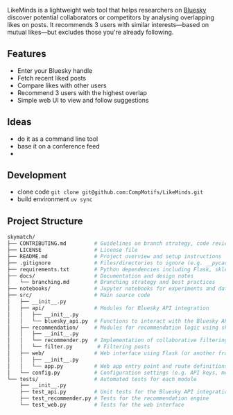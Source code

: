 LikeMinds is a lightweight web tool that helps researchers on [Bluesky](https://bsky.app) discover potential collaborators or competitors by analysing overlapping likes on posts. It recommends 3 users with similar interests—based on mutual likes—but excludes those you're already following.

## Features

- Enter your Bluesky handle
- Fetch recent liked posts
- Compare likes with other users
- Recommend 3 users with the highest overlap
- Simple web UI to view and follow suggestions

## Ideas

- do it as a command line tool
- base it on a conference feed
-

## Development

- clone code `git clone git@github.com:CompMotifs/LikeMinds.git`
- build environment `uv sync`


## Project Structure 

```bash
skymatch/
├── CONTRIBUTING.md         # Guidelines on branch strategy, code reviews, and merge process
├── LICENSE                 # License file
├── README.md               # Project overview and setup instructions
├── .gitignore              # Files/directories to ignore (e.g. __pycache__, venv)
├── requirements.txt        # Python dependencies including Flask, sklearn-surprise, etc.
├── docs/                   # Documentation and design notes
│   └── branching.md        # Branching strategy and best practices
├── notebooks/              # Jupyter notebooks for experiments and data exploration
├── src/                    # Main source code
│   ├── __init__.py
│   ├── api/                # Modules for Bluesky API integration
│   │   ├── __init__.py
│   │   └── bluesky_api.py  # Functions to interact with the Bluesky API
│   ├── recommendation/     # Modules for recommendation logic using sklearn-surprise
│   │   ├── __init__.py
│   │   └── recommender.py  # Implementation of collaborative filtering or other techniques
│   │   └── filter.py        # Filtering posts
│   ├── web/                # Web interface using Flask (or another framework)
│   │   ├── __init__.py
│   │   └── app.py          # Web app entry point and route definitions
│   └── config.py           # Configuration settings (e.g. API keys, model parameters)
└── tests/                  # Automated tests for each module
    ├── __init__.py
    ├── test_api.py         # Unit tests for the Bluesky API integration
    ├── test_recommender.py # Tests for the recommendation engine
    └── test_web.py         # Tests for the web interface